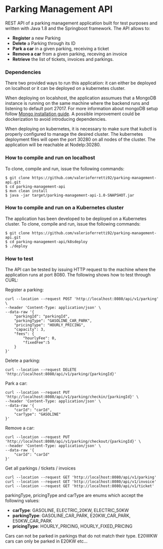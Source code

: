 # Parking Management API
REST API of a parking management application built for test purposes and written with Java 1.8 and the Springboot framework. The API allows to:
- **Register** a new Parking
- **Delete** a Parking through its ID
- **Park a car** in a given parking, receiving a ticket
- **Remove a car** from a given parking, receving an invoice
- **Retrieve** the list of tickets, invoices and parkings.

### Dependencies
There two provided ways to run this application: it can either be deployed on localhost or it can be deployed on a kubernetes cluster.  

When deploying on localshost, the application assumues that a MongoDB instance is running on the same machine where the backend runs and listening to default port 27017. For more information about mongoDB setup follow [Mongo installation guide](https://docs.mongodb.com/manual/installation/). A possible improvement could be dockerization to avoid introducing dependencies. 

When deploying on kubernetes, it is necessary to make sure that kubctl is properly configured to manage the desired cluster. The kubernetes deployment files will open the port 30280 on all nodes of the cluster. The application will be reachable at NodeIp:30280.

### How to compile and run on localhost
To clone, compile and run, issue the following commands:
```
$ git clone https://github.com/valerioferretti92/parking-management-api.git
$ cd parking-management-api
$ mvn clean install
$ java -jar target/parking-management-api-1.0-SNAPSHOT.jar
```

### How to compile and run on a Kubernetes cluster
The application has been developed to be deployed on a Kubernetes cluster. To clone, compile and run, issue the following commands:
```
$ git clone https://github.com/valerioferretti92/parking-management-api.git
$ cd parking-management-api/k8sdeploy
$ ./deploy
```

### How to test
The API can be tested by issuing HTTP request to the machine where the application runs at port 8080. The following shows how to test through CURL:

Register a parking:
```
curl --location --request POST 'http://localhost:8080/api/v1/parking' \
--header 'Content-Type: application/json' \
--data-raw '{
	"parkingId": "parkingId",
	"parkingType": "GASOLINE_CAR_PARK",
	"pricingType": "HOURLY_PRICING",
	"capacity": 3,
	"fees": {
		"hourlyFee": 0,
		"fixedFee":5
	}
}'
```
Delete a parking:
```
curl --location --request DELETE 'http://localhost:8080/api/v1/parking/{parkingId}'
```
Park a car:
```
curl --location --request PUT 'http://localhost:8080/api/v1/parking/checkin/{parkingId}' \
--header 'Content-Type: application/json' \
--data-raw '{
	"carId": "carId",
	"carType": "GASOLINE"
}'
```
Remove a car:
```
curl --location --request PUT 'http://localhost:8080/api/v1/parking/checkout/{parkingId}' \
--header 'Content-Type: application/json' \
--data-raw '{
	"carId": "carId"
}'
```
Get all parkings / tickets / invoices
```
curl --location --request GET 'http://localhost:8080/api/v1/parking'
curl --location --request GET 'http://localhost:8080/api/v1/invoice'
curl --location --request GET 'http://localhost:8080/api/v1/ticket'
```
parkingType, pricingType and carType are enums which accept the following values:
- **carType**: GASOLINE, ELECTRIC_20KW, ELECTRIC_50KW
- **parkingType**: GASOLINE_CAR_PARK, E20KW_CAR_PARK, E50KW_CAR_PARK
- **pricingType**: HOURLY_PRICING, HOURLY_FIXED_PRICING

Cars can not be parked in parkings that do not match their type. E20WKW cars can only be parked in E20KW etc...
